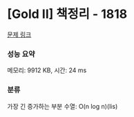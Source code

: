 # [Gold II] 책정리 - 1818 

[문제 링크](https://www.acmicpc.net/problem/1818) 

### 성능 요약

메모리: 9912 KB, 시간: 24 ms

### 분류

가장 긴 증가하는 부분 수열: O(n log n)(lis)

